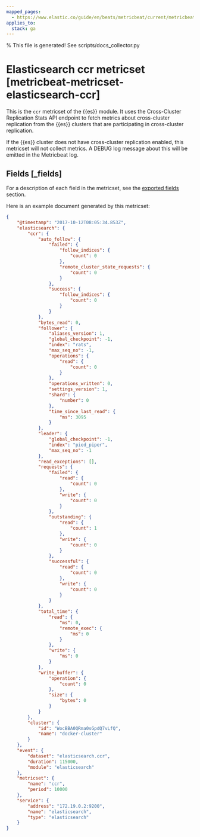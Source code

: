 ```yaml
---
mapped_pages:
  - https://www.elastic.co/guide/en/beats/metricbeat/current/metricbeat-metricset-elasticsearch-ccr.html
applies_to:
  stack: ga
---
```


% This file is generated! See scripts/docs_collector.py

# Elasticsearch ccr metricset [metricbeat-metricset-elasticsearch-ccr]

This is the `ccr` metricset of the {{es}} module. It uses the Cross-Cluster Replication Stats API endpoint to fetch metrics about cross-cluster replication from the {{es}} clusters that are participating in cross-cluster replication.

If the {{es}} cluster does not have cross-cluster replication enabled, this metricset will not collect metrics. A DEBUG log message about this will be emitted in the Metricbeat log.

## Fields [_fields]

For a description of each field in the metricset, see the [exported fields](/reference/metricbeat/exported-fields-elasticsearch.md) section.

Here is an example document generated by this metricset:

```json
{
    "@timestamp": "2017-10-12T08:05:34.853Z",
    "elasticsearch": {
        "ccr": {
            "auto_follow": {
                "failed": {
                    "follow_indices": {
                        "count": 0
                    },
                    "remote_cluster_state_requests": {
                        "count": 0
                    }
                },
                "success": {
                    "follow_indices": {
                        "count": 0
                    }
                }
            },
            "bytes_read": 0,
            "follower": {
                "aliases_version": 1,
                "global_checkpoint": -1,
                "index": "rats",
                "max_seq_no": -1,
                "operations": {
                    "read": {
                        "count": 0
                    }
                },
                "operations_written": 0,
                "settings_version": 1,
                "shard": {
                    "number": 0
                },
                "time_since_last_read": {
                    "ms": 3095
                }
            },
            "leader": {
                "global_checkpoint": -1,
                "index": "pied_piper",
                "max_seq_no": -1
            },
            "read_exceptions": [],
            "requests": {
                "failed": {
                    "read": {
                        "count": 0
                    },
                    "write": {
                        "count": 0
                    }
                },
                "outstanding": {
                    "read": {
                        "count": 1
                    },
                    "write": {
                        "count": 0
                    }
                },
                "successful": {
                    "read": {
                        "count": 0
                    },
                    "write": {
                        "count": 0
                    }
                }
            },
            "total_time": {
                "read": {
                    "ms": 0,
                    "remote_exec": {
                        "ms": 0
                    }
                },
                "write": {
                    "ms": 0
                }
            },
            "write_buffer": {
                "operation": {
                    "count": 0
                },
                "size": {
                    "bytes": 0
                }
            }
        },
        "cluster": {
            "id": "WocBBA0QRma0sGpdQ7vLfQ",
            "name": "docker-cluster"
        }
    },
    "event": {
        "dataset": "elasticsearch.ccr",
        "duration": 115000,
        "module": "elasticsearch"
    },
    "metricset": {
        "name": "ccr",
        "period": 10000
    },
    "service": {
        "address": "172.19.0.2:9200",
        "name": "elasticsearch",
        "type": "elasticsearch"
    }
}
```
